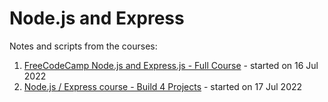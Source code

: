 # Node.js and Express
Notes and scripts from the courses:

1. [FreeCodeCamp Node.js and Express.js - Full Course](https://www.youtube.com/watch?v=Oe421EPjeBE) - started on 16 Jul 2022
2. [Node.js / Express course - Build 4 Projects](https://www.youtube.com/watch?v=qwfE7fSVaZM) - started on 17 Jul 2022